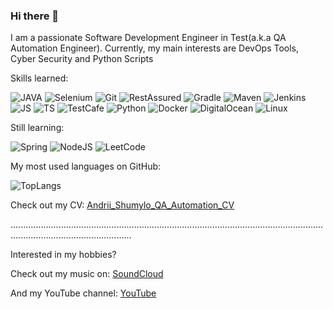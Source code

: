 ### Hi there 👋

I am a passionate Software Development Engineer in Test(a.k.a QA Automation Engineer). 
Currently, my main interests are DevOps Tools, Cyber Security and Python Scripts

Skills learned:

![JAVA](<https://img.shields.io/badge/Java-ED8B00?style=for-the-badge&logo=java&logoColor=white>) ![Selenium](<https://img.shields.io/badge/selenium-43B02A.svg?&style=for-the-badge&logo=selenium&logoColor=white>) ![Git](<https://img.shields.io/badge/Git-F05032?style=for-the-badge&logo=git&logoColor=white>) ![RestAssured](<https://img.shields.io/badge/REST_ASSURED-43B02A?style=for-the-badge&logo=RestAssured&logoColor=white>) ![Gradle](<https://img.shields.io/badge/gradle-02303A?style=for-the-badge&logo=gradle&logoColor=white>) ![Maven](<https://img.shields.io/badge/apache_maven-C71A36?style=for-the-badge&logo=apachemaven&logoColor=white>) ![Jenkins](<https://img.shields.io/badge/Jenkins-D24939?style=for-the-badge&logo=Jenkins&logoColor=white>) ![JS](<https://img.shields.io/badge/JavaScript-F7DF1E?style=for-the-badge&logo=javascript&logoColor=black>) ![TS](<https://img.shields.io/badge/TypeScript-007ACC?style=for-the-badge&logo=typescript&logoColor=white>) ![TestCafe](<https://img.shields.io/badge/TestCafe-2CA5E0?style=for-the-badge&logo=TestCafe&logoColor=white>) ![Python](<https://img.shields.io/badge/Python-3776AB?style=for-the-badge&logo=python&logoColor=white>) ![Docker](<https://img.shields.io/badge/Docker-2CA5E0?style=for-the-badge&logo=docker&logoColor=white>) ![DigitalOcean](<https://img.shields.io/badge/Digital_Ocean-0080FF?style=for-the-badge&logo=DigitalOcean&logoColor=white>) ![Linux](<https://img.shields.io/badge/Linux-FCC624?style=for-the-badge&logo=linux&logoColor=black>) 

Still learning:

![Spring](<https://img.shields.io/badge/Spring-6DB33F?style=for-the-badge&logo=spring&logoColor=white>) ![NodeJS](<https://img.shields.io/badge/Node.js-339933?style=for-the-badge&logo=nodedotjs&logoColor=white>) ![LeetCode](<https://img.shields.io/badge/-LeetCode-FFA116?style=for-the-badge&logo=LeetCode&logoColor=black>)


My most used languages on GitHub:

![TopLangs](<https://github-readme-stats.vercel.app/api/top-langs/?username=MyloRii>)

Check out my CV: [Andrii_Shumylo_QA_Automation_CV](<https://mylorii.github.io/my-cv/>)

............................................................................................................................................................................

Interested in my hobbies?

Check out my music on: [SoundCloud](<https://soundcloud.com/satellite-runner>)

And my YouTube channel: [YouTube](<https://www.youtube.com/channel/UC9kgx_41P833y5aph2x2hUA>)

<!--
- 🔭 I’m currently working on ...
- 🌱 I’m currently learning ...
- 👯 I’m looking to collaborate on ...
- 🤔 I’m looking for help with ...
- 💬 Ask me about ...
- 📫 How to reach me: ...
- 😄 Pronouns: ...
- ⚡ Fun fact: ...
-->
